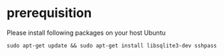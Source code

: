 # prerequisition
Please install following packages on your host
Ubuntu
```
sudo apt-get update && sudo apt-get install libsqlite3-dev sshpass
```